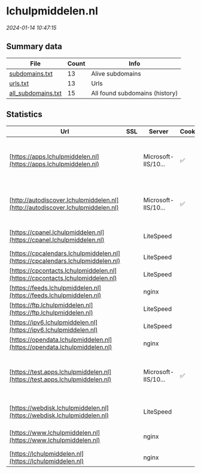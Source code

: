 # lchulpmiddelen.nl
*2024-01-14 10:47:15*
## Summary data
| File       | Count | Info |
|------------|-------|------|
|[subdomains.txt](/data/lchulpmiddelen.nl/subdomains.txt)|13|Alive subdomains|
|[urls.txt](/data/lchulpmiddelen.nl/urls.txt)|13|Urls|
|[all_subdomains.txt](/data/lchulpmiddelen.nl/all_subdomains.txt)|15|All found subdomains (history)|
## Statistics
| Url | SSL | Server | Cookie | HSTS | CSP | XFO | XXP | RP | Tech |Title |
|------------|-------|------|------|------|------|------|------|------|------|------|
|[https://apps.lchulpmiddelen.nl](https://apps.lchulpmiddelen.nl)| |Microsoft-IIS/10...|:white_check_mark: | | | | | :white_check_mark: |Azure IIS:10.0 Microsoft ASP.NET Windows Server|AppsPortalFronte...|
|[http://autodiscover.lchulpmiddelen.nl](http://autodiscover.lchulpmiddelen.nl)| |Microsoft-IIS/10...|:white_check_mark: |:white_check_mark: | | :white_check_mark: | :white_check_mark: | :white_check_mark: |IIS:10.0 Microsoft ASP.NET Windows Server||
|[https://cpanel.lchulpmiddelen.nl](https://cpanel.lchulpmiddelen.nl)| |LiteSpeed| | | | | | :white_check_mark: |HTTP/3 LiteSpeed cPanel|cPanel Login|
|[https://cpcalendars.lchulpmiddelen.nl](https://cpcalendars.lchulpmiddelen.nl)| |LiteSpeed| | | | | | :white_check_mark: |HTTP/3 LiteSpeed|403 Forbidden|
|[https://cpcontacts.lchulpmiddelen.nl](https://cpcontacts.lchulpmiddelen.nl)| |LiteSpeed| | | | | | :white_check_mark: |HTTP/3 LiteSpeed|403 Forbidden|
|[https://feeds.lchulpmiddelen.nl](https://feeds.lchulpmiddelen.nl)| |nginx| |:white_check_mark: | | :white_check_mark: | :white_check_mark: | :white_check_mark: |HSTS Nginx||
|[https://ftp.lchulpmiddelen.nl](https://ftp.lchulpmiddelen.nl)| |LiteSpeed| | | | | | :white_check_mark: |HTTP/3 LiteSpeed||
|[https://ipv6.lchulpmiddelen.nl](https://ipv6.lchulpmiddelen.nl)| |LiteSpeed| | | | | | :white_check_mark: |HTTP/3 LiteSpeed||
|[https://opendata.lchulpmiddelen.nl](https://opendata.lchulpmiddelen.nl)| |nginx| |:white_check_mark: | | :white_check_mark: | :white_check_mark: | :white_check_mark: |HSTS Nginx||
|[https://test.apps.lchulpmiddelen.nl](https://test.apps.lchulpmiddelen.nl)| |Microsoft-IIS/10...|:white_check_mark: | | | | | :white_check_mark: |Azure IIS:10.0 Microsoft ASP.NET Windows Server|AppsPortalFronte...|
|[https://webdisk.lchulpmiddelen.nl](https://webdisk.lchulpmiddelen.nl)| |LiteSpeed| | | | | | :white_check_mark: |Basic HTTP/3 LiteSpeed||
|[https://www.lchulpmiddelen.nl](https://www.lchulpmiddelen.nl)| |nginx| |:white_check_mark: |:warning: | :white_check_mark: | :white_check_mark: | :white_check_mark: |Bloomreach HSTS Nginx|Home | LCH|
|[https://lchulpmiddelen.nl](https://lchulpmiddelen.nl)| |nginx| |:white_check_mark: |:warning: | :white_check_mark: | :white_check_mark: | :white_check_mark: |HSTS Nginx|301 Moved Perman...|